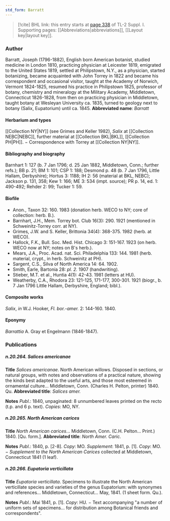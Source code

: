 ```yaml
---
std_form: Barratt
---
```


> [!cite] BHL link: this entry starts at [page 338](https://www.biodiversitylibrary.org/page/33265065) of TL-2 Suppl. I.
> Supporting pages: [[Abbreviations|abbreviations]], [[Layout key|layout key]].

### Author

Barratt, Joseph (1796-1882), English born American botanist, studied medicine in London 1810, practicing physician at Leicester 1819, emigrated to the United States 1819, settled at Philipstown, N.Y., as a physician, started botanizing, became acquainted with John Torrey in 1822 and became his correspondent and occasional visitor, taught at the Academy of Norwich, Vermont 1824-1825, resumed his practice in Philipstown 1825, professor of botany, chemistry and mineralogy at the Military Academy, Middletown, Connecticut 1826-1828, from then on practicing physician in Middletown, taught botany at Wesleyan University ca. 1835, turned to geology next to botany (Salix, Eupatorium) until ca. 1845. 
**Abbreviated name**: *Barratt*

#### Herbarium and types

[[Collection NY|NY]] (see Grimes and Keller 1982), *Salix* at [[Collection NEBC|NEBC]], further material at [[Collection BKL|BKL]], [[Collection PH|PH]]. − Correspondence with Torrey at [[Collection NY|NY]].

#### Bibliography and biography

Barnhart 1: 127 (b. 7 Jan 1796; d. 25 Jan 1882, Middletown, Conn.; further refs.); BB p. 21; BM 1: 101; CSP 1: 188; Desmond p. 48 (b. 7 Jan 1796, Little Hallam, Derbyshire); Hortus 3: 1188; IH 2: 56 (material at BKL, NEBC); Jackson p. 131, 358; Kew 1: 166; ME 3: 534 (impt. source); PR p. 14, ed. 1: 490-492; Rehder 2: 99; Tucker 1: 59.

#### Biofile

- Anon., Taxon 32: 160. 1983 (donation herb. WECO to NY; core of collection: herb. B.).
- Barnhart, J.H., Mem. Torrey bot. Club 16(3): 290. 1921 (mentioned in Schweinitz-Torrey corr. at NY).
- Grimes, J.W. and S. Keller, Brittonia 34(4): 368-375. 1982 (herb. at WECO).
- Hallock, F.K., Bull. Soc. Med. Hist. Chicago 3: 151-167. 1923 (on herb. WECO now at NY; notes on B's herb.).
- Mears, J.A., Proc. Acad. nat. Sci. Philadelphia 133: 144. 1981 (herb. material, crypt., in herb. Schweinitz at PH).
- Sargent, C.S., Silva of North America 14: 64. 1902.
- Smith, Earle, Bartonia 28: *pl. 2.* 1907 (handwriting).
- Stieber, M.T. et al., Huntia 4(1): 42-43. 1981 (letters at HU).
- Weatherby, C.A., Rhodora 23: 121-125, 171-177, 300-301. 1921 (biogr., b. 7 Jan 1796 Little Hallam, Derbyshire, England; bibl.).

#### Composite works

*Salix*, *in* W.J. Hooker, *Fl. bor.-amer.* 2: 144-160. 1840.

#### Eponymy

*Barrattia* A. Gray et Engelmann (1846-1847).

### Publications

##### n.20.264. Salices americanae

**Title**
*Salices americanae*. North American willows. Disposed in sections, or natural groups, with notes and observations of a practical nature, showing the kinds best adapted to the useful arts, and those most esteemed in ornamental culture... Middletown, Conn. (Charles H. Pelton, printer) 1840. Qu.
**Abbreviated title**: *Salices amer.*

**Notes**
*Publ*.: 1840, unpaginated: 8 unnumbered leaves printed on the recto (t.p. and 6 p. text). *Copies*: MO, NY.

##### n.20.265. North American carices

**Title**
*North American carices*... Middletown, Conn. (C.H. Pelton... Print.) 1840. \[Qu. form.\].
**Abbreviated title**: *North Amer. Caric.*

**Notes**
*Publ*.: 1840, p. \[2-8\]. *Copy*: MO.
*Supplement*: 1841, p. \[1\]. *Copy*: MO. − *Supplement to the North American Carices* collected at Middletown, Connecticut 1841 (1 leaf).

##### n.20.266. Eupatoria verticillata

**Title**
*Eupatoria verticillata*. Specimens to illustrate the North American verticillate species and varieties of the genus Eupatorium: with synonymes and references... Middletown, Connecticut... May, 1841. (1 sheet form. Qu.).

**Notes**
*Publ*.: Mai 1841, p. \[1\]. *Copy*: HU. − Text accompanying "a number of uniform sets of specimens... for distribution among Botanical friends and correspondents".

